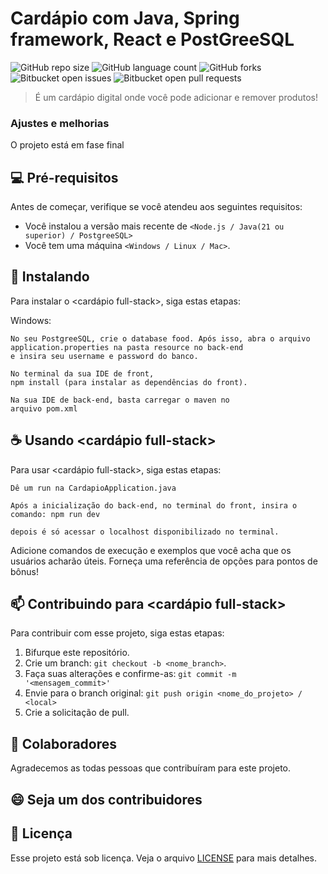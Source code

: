 # Cardápio com Java, Spring framework, React e PostGreeSQL

![GitHub repo size](https://img.shields.io/github/repo-size/GuilhermeD9/cardapio-fullstack?style=for-the-badge)
![GitHub language count](https://img.shields.io/github/languages/count/GuilhermeD9/cardapio-fullstack?style=for-the-badge)
![GitHub forks](https://img.shields.io/github/forks/GuilhermeD9/cardapio-fullstack?style=for-the-badge)
![Bitbucket open issues](https://img.shields.io/bitbucket/issues/GuilhermeD9/cardapio-fullstack?style=for-the-badge)
![Bitbucket open pull requests](https://img.shields.io/bitbucket/pr-raw/GuilhermeD9/cardapio-fullstack?style=for-the-badge)


> É um cardápio digital onde você pode adicionar e remover produtos!

### Ajustes e melhorias

O projeto está em fase final

## 💻 Pré-requisitos

Antes de começar, verifique se você atendeu aos seguintes requisitos:

- Você instalou a versão mais recente de `<Node.js / Java(21 ou superior) / PostgreeSQL>`
- Você tem uma máquina `<Windows / Linux / Mac>`.

## 🚀 Instalando

Para instalar o <cardápio full-stack>, siga estas etapas:

Windows:

```
No seu PostgreeSQL, crie o database food. Após isso, abra o arquivo
application.properties na pasta resource no back-end
e insira seu username e password do banco.

No terminal da sua IDE de front,
npm install (para instalar as dependências do front).

Na sua IDE de back-end, basta carregar o maven no
arquivo pom.xml

```

## ☕ Usando <cardápio full-stack>

Para usar <cardápio full-stack>, siga estas etapas:

```
Dê um run na CardapioApplication.java

Após a inicialização do back-end, no terminal do front, insira o comando: npm run dev

depois é só acessar o localhost disponibilizado no terminal.
```

Adicione comandos de execução e exemplos que você acha que os usuários acharão úteis. Forneça uma referência de opções para pontos de bônus!

## 📫 Contribuindo para <cardápio full-stack>

Para contribuir com esse projeto, siga estas etapas:

1. Bifurque este repositório.
2. Crie um branch: `git checkout -b <nome_branch>`.
3. Faça suas alterações e confirme-as: `git commit -m '<mensagem_commit>'`
4. Envie para o branch original: `git push origin <nome_do_projeto> / <local>`
5. Crie a solicitação de pull.

## 🤝 Colaboradores

Agradecemos as todas pessoas que contribuíram para este projeto.

## 😄 Seja um dos contribuidores

## 📝 Licença

Esse projeto está sob licença. Veja o arquivo [LICENSE](LICENSE.md) para mais detalhes.
